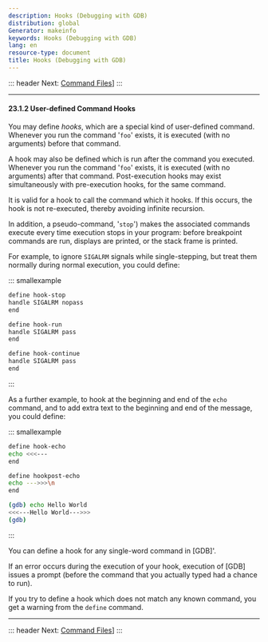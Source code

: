 ```yaml
---
description: Hooks (Debugging with GDB)
distribution: global
Generator: makeinfo
keywords: Hooks (Debugging with GDB)
lang: en
resource-type: document
title: Hooks (Debugging with GDB)
---
```

::: header
Next: [Command Files](Command-Files.html#Command-Files)]
:::

---

#### 23.1.2 User-defined Command Hooks

You may define *hooks*, which are a special kind of user-defined command. Whenever you run the command '`foo`' exists, it is executed (with no arguments) before that command.

A hook may also be defined which is run after the command you executed. Whenever you run the command '`foo`' exists, it is executed (with no arguments) after that command. Post-execution hooks may exist simultaneously with pre-execution hooks, for the same command.

It is valid for a hook to call the command which it hooks. If this occurs, the hook is not re-executed, thereby avoiding infinite recursion.

In addition, a pseudo-command, '`stop`') makes the associated commands execute every time execution stops in your program: before breakpoint commands are run, displays are printed, or the stack frame is printed.

For example, to ignore `SIGALRM` signals while single-stepping, but treat them normally during normal execution, you could define:

::: smallexample

```bash
define hook-stop
handle SIGALRM nopass
end

define hook-run
handle SIGALRM pass
end

define hook-continue
handle SIGALRM pass
end
```

:::

As a further example, to hook at the beginning and end of the `echo` command, and to add extra text to the beginning and end of the message, you could define:

::: smallexample

```bash
define hook-echo
echo <<<---
end

define hookpost-echo
echo --->>>\n
end

(gdb) echo Hello World
<<<---Hello World--->>>
(gdb)
```

:::

You can define a hook for any single-word command in [GDB]'.

If an error occurs during the execution of your hook, execution of [GDB] issues a prompt (before the command that you actually typed had a chance to run).

If you try to define a hook which does not match any known command, you get a warning from the `define` command.

---

::: header
Next: [Command Files](Command-Files.html#Command-Files)]
:::

